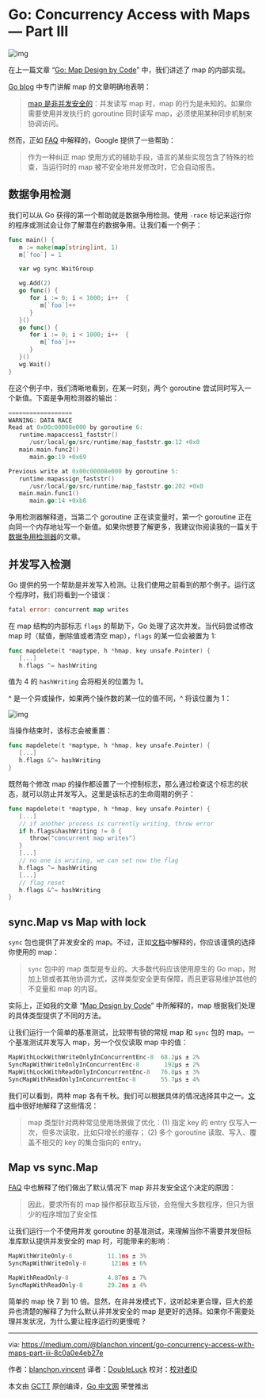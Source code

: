 # Go: Concurrency Access with Maps — Part III

![img](https://github.com/studygolang/gctt-images/blob/master/go-concurrency-access-with-maps-Part-III/1_uZMa7x3KBqJKJ6rWtnZFwA.png?raw=true)

在上一篇文章 “[Go: Map Design by Code](https://medium.com/@blanchon.vincent/go-map-design-by-code-part-ii-50d111557c08)” 中，我们讲述了 map 的内部实现。

[Go blog](https://blog.golang.org/go-maps-in-action) 中专门讲解 map 的文章明确地表明：

> [map 是非并发安全的](https://golang.org/doc/faq#atomic_maps)：并发读写 map 时，map 的行为是未知的。如果你需要使用并发执行的 goroutine 同时读写 map，必须使用某种同步机制来协调访问。

然而，正如 [FAQ](https://golang.org/doc/faq#atomic_maps) 中解释的，Google 提供了一些帮助：

> 作为一种纠正 map 使用方式的辅助手段，语言的某些实现包含了特殊的检查，当运行时的 map 被不安全地并发修改时，它会自动报告。

## 数据争用检测

我们可以从 Go 获得的第一个帮助就是数据争用检测。使用 `-race` 标记来运行你的程序或测试会让你了解潜在的数据争用。让我们看一个例子：

```go
func main() {
   m := make(map[string]int, 1)
   m[`foo`] = 1

   var wg sync.WaitGroup

   wg.Add(2)
   go func() {
      for i := 0; i < 1000; i++  {
         m[`foo`]++
      }
   }()
   go func() {
      for i := 0; i < 1000; i++  {
         m[`foo`]++
      }
   }()
   wg.Wait()
}
```

在这个例子中，我们清晰地看到，在某一时刻，两个 goroutine 尝试同时写入一个新值。下面是争用检测器的输出：

```go
==================
WARNING: DATA RACE
Read at 0x00c00008e000 by goroutine 6:
   runtime.mapaccess1_faststr()
      /usr/local/go/src/runtime/map_faststr.go:12 +0x0
   main.main.func2()
      main.go:19 +0x69

Previous write at 0x00c00008e000 by goroutine 5:
   runtime.mapassign_faststr()
      /usr/local/go/src/runtime/map_faststr.go:202 +0x0
   main.main.func1()
      main.go:14 +0xb8
```

争用检测器解释道，当第二个 goroutine 正在读变量时，第一个 goroutine 正在向同一个内存地址写一个新值。如果你想要了解更多，我建议你阅读我的一篇关于[数据争用检测器](https://medium.com/@blanchon.vincent/go-race-detector-with-threadsanitizer-8e497f9e42db)的文章。

## 并发写入检测

Go 提供的另一个帮助是并发写入检测。让我们使用之前看到的那个例子。运行这个程序时，我们将看到一个错误：

```go
fatal error: concurrent map writes
```

在 map 结构的内部标志 `flags` 的帮助下，Go 处理了这次并发。当代码尝试修改 map 时（赋值，删除值或者清空 map），`flags` 的某一位会被置为 1:

```go
func mapdelete(t *maptype, h *hmap, key unsafe.Pointer) {
   [...]
   h.flags ^= hashWriting
```

值为 4 的 `hashWriting` 会将相关的位置为 1。

^ 是一个异或操作，如果两个操作数的某一位的值不同，^ 将该位置为 1：

![img](https://github.com/studygolang/gctt-images/blob/master/go-concurrency-access-with-maps-Part-III/1_4OrKbRPWgBTNf-zvSYr_hA.png?raw=true)

当操作结束时，该标志会被重置：

```go
func mapdelete(t *maptype, h *hmap, key unsafe.Pointer) {
   [...]
   h.flags &^= hashWriting
}
```

既然每个修改 map 的操作都设置了一个控制标志，那么通过检查这个标志的状态，就可以防止并发写入。这里是该标志的生命周期的例子：

```go
func mapdelete(t *maptype, h *hmap, key unsafe.Pointer) {
   [...]
   // if another process is currently writing, throw error
   if h.flags&hashWriting != 0 {
      throw("concurrent map writes")
   }
   [...]
   // no one is writing, we can set now the flag
   h.flags ^= hashWriting
   [...]
   // flag reset
   h.flags &^= hashWriting
}
```

## sync.Map vs Map with lock

`sync` 包也提供了并发安全的 map。不过，正如[文档](https://golang.org/pkg/sync/)中解释的，你应该谨慎的选择你使用的 map：

> `sync` 包中的 map 类型是专业的。大多数代码应该使用原生的 Go map，附加上锁或者其他协调方式，这样类型安全更有保障，而且更容易维护其他的不变量和 map 的内容。

实际上，正如我的文章 “[Map Design by Code](https://medium.com/@blanchon.vincent/go-map-design-by-code-part-ii-july-50d111557c08)” 中所解释的，map 根据我们处理的具体类型提供了不同的方法。

让我们运行一个简单的基准测试，比较带有锁的常规 map 和 `sync` 包的 map。一个基准测试并发写入 map，另一个仅仅读取 map 中的值：

```go
MapWithLockWithWriteOnlyInConcurrentEnc-8  68.2µs ± 2%
SyncMapWithWriteOnlyInConcurrentEnc-8       192µs ± 2%
MapWithLockWithReadOnlyInConcurrentEnc-8   76.8µs ± 3%
SyncMapWithReadOnlyInConcurrentEnc-8       55.7µs ± 4%
```

我们可以看到，两种 map 各有千秋。我们可以根据具体的情况选择其中之一。[文档](https://golang.org/pkg/sync/#Map)中很好地解释了这些情况：

> map 类型针对两种常见使用场景做了优化：(1) 指定 key 的 entry 仅写入一次，但多次读取，比如只增长的缓存； (2) 多个 goroutine 读取、写入、覆盖不相交的 key 的集合指向的 entry。

## Map vs sync.Map

[FAQ](https://golang.org/doc/faq#atomic_maps) 中也解释了他们做出了默认情况下 map 非并发安全这个决定的原因：

> 因此，要求所有的 map 操作都获取互斥锁，会拖慢大多数程序，但只为很少的程序增加了安全性

让我们运行一个不使用并发 goroutine 的基准测试，来理解当你不需要并发但标准库默认提供并发安全的 map 时，可能带来的影响：

```go
MapWithWriteOnly-8          11.1ns ± 3%
SyncMapWithWriteOnly-8       121ns ± 6%

MapWithReadOnly-8           4.87ns ± 7%
SyncMapWithReadOnly-8       29.2ns ± 4%
```

简单的 map 快 7 到 10 倍。显然，在非并发模式下，这听起来更合理，巨大的差异也清楚的解释了为什么默认非并发安全的 map 是更好的选择。如果你不需要处理并发状况，为什么要让程序运行的更慢呢？

---
via: https://medium.com/@blanchon.vincent/go-concurrency-access-with-maps-part-iii-8c0a0e4eb27e

作者：[blanchon.vincent](https://medium.com/@blanchon.vincent)
译者：[DoubleLuck](https://github.com/DoubleLuck)
校对：[校对者ID](https://github.com/校对者ID)

本文由 [GCTT](https://github.com/studygolang/GCTT) 原创编译，[Go 中文网](https://studygolang.com/) 荣誉推出
